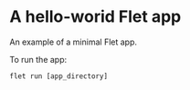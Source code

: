 # A hello-worid Flet app

An example of a minimal Flet app.

To run the app:

```
flet run [app_directory]
```